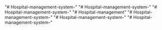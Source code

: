 "# Hospital-management-system-" 
"# Hospital-management-system-" 
"# Hospital-management-system-" 
"# Hospital-management" 
"# Hospital-management-system-" 
"# Hospital-management-system-" 
"# Hospital-management-system-" 
